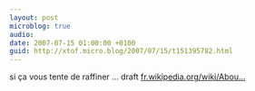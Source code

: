```yaml
---
layout: post
microblog: true
audio: 
date: 2007-07-15 01:00:00 +0100
guid: http://xtof.micro.blog/2007/07/15/t151395782.html
---
```

si ça vous tente de raffiner ... draft [fr.wikipedia.org/wiki/Abou...](http://fr.wikipedia.org/wiki/AboutUs.org)
